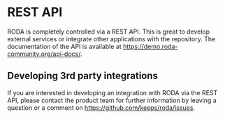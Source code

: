 # REST API

RODA is completely controlled via a REST API. This is great to develop external services or integrate other applications  with the repository. The documentation of the API is available at https://demo.roda-community.org/api-docs/.

## Developing 3rd party integrations

If you are interested in developing an integration with RODA via the REST API, please contact the product team for further information by leaving a question or a comment on https://github.com/keeps/roda/issues.
